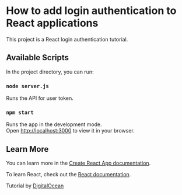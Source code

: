 # How to add login authentication to React applications

This project is a React login authentication tutorial.

## Available Scripts

In the project directory, you can run:

### `node server.js`

Runs the API for user token.

### `npm start`

Runs the app in the development mode.\
Open [http://localhost:3000](http://localhost:3000) to view it in your browser.

## Learn More

You can learn more in the [Create React App documentation](https://facebook.github.io/create-react-app/docs/getting-started).

To learn React, check out the [React documentation](https://reactjs.org/).

Tutorial by [DigitalOcean](https://www.digitalocean.com/community/tutorials/how-to-add-login-authentication-to-react-applications)
